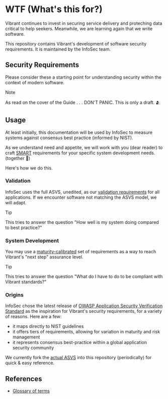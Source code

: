 # WTF (What's this for?)

Vibrant continues to invest in securing service delivery and proteching data critical to help seekers.  Meanwhile, we are learning again that we write software.

This repository contains Vibrant's development of software security requirements.  It is maintained by the InfoSec team.

## Security Requirements

Please consider these a starting point for understanding security within the context of modern software.

>[!NOTE]
> As read on the cover of the Guide . . . DON'T PANIC.  This is only a draft. :people_hugging:

## Usage

At least initially, this documentation will be used by InfoSec to measure systems against consensus best practice (informed by NIST).

As we understand need and appetite, we will work with you (dear reader) to craft [SMART](https://en.wikipedia.org/wiki/SMART_criteria) requirements for your specific system development needs. (together :love_letter:) 

Here's how we do this.

### Validation

InfoSec uses the full ASVS, unedited, as our [validation requirements](./validation_requirements/INDEX.md) for all applications.  If we encounter software not matching the ASVS model, we will adapt.

>[!TIP]
> This tries to answer the question "How well is my system doing compared to best practice?"

### System Development

You may use a [maturity-calibrated](./system_requirements/INDEX.md) set of requirements as a way to reach Vibrant's "next step" assurance level.

>[!TIP]
> This tries to answer the question "What do I have to do to be compliant with Vibrant standards?"

### Origins

InfoSec chose the latest release of [OWASP Application Security Verification Standard](https://github.com/OWASP/ASVS) as the inspiration for Vibrant's security requirements, for a variety of reasons.  Here are a few:

- it maps directly to NIST guidelines
- it offers tiers of requirements, allowing for variation in maturity and risk management
- it represents consensus best-practice within a global application security community

We currently fork the [actual ASVS](./ASVS_docs/README.md) into this repository (periodically) for quick & easy reference.

## References

- [Glossary of terms](./glossary.md)
